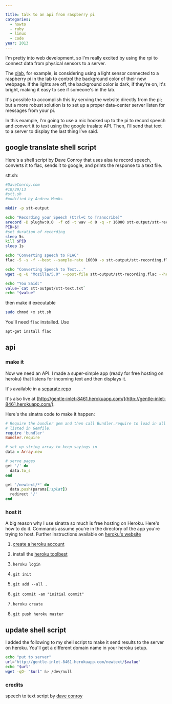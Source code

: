 ```yaml
---

title: talk to an api from raspberry pi
categories:
  - howto
  - ruby
  - linux
  - code
year: 2013
---
```

I'm pretty into web development, so I'm really excited by using the rpi to connect data from physical sensors to a server.

The [olab](http://olab.io), for example, is considering using a light sensor connected to a raspberry pi in the lab to control the background color of their new webpage. If the lights are off, the background color is dark, if they're on, it's bright, making it easy to see if someone's in the lab.

It's possible to accomplish this by serving the website directly from the pi; but a more robust solution is to set up a proper data-center server listen for messages from your pi.

In this example, I'm going to use a mic hooked up to the pi to record speech and convert it to text using the google traslate API. Then, I'll send that text to a server to display the last thing I've said.

<!--more-->

## google translate shell script

Here's a shell script by Dave Conroy that uses alsa te record speech, converts it to flac, sends it to google, and prints the response to a text file.

stt.sh:

```bash
#DaveConroy.com
#10/29/13
#stt.sh
#modified by Andrew Monks

mkdir -p stt-output

echo "Recording your Speech (Ctrl+C to Transcribe)"
arecord -D plughw:0,0  -f cd -t wav -d 0 -q -r 16000 stt-output/stt-recording.wav &
PID=$!
#set duration of recording
sleep 5s
kill $PID
sleep 1s

echo "Converting speech to FLAC"
flac -5 -s -f --best --sample-rate 16000 -o stt-output/stt-recording.flac stt-output/stt-recording.wav

echo "Converting Speech to Text..."
wget -q -U "Mozilla/5.0" --post-file stt-output/stt-recording.flac --header "Content-Type: audio/x-flac; rate=16000" -O - "http://www.google.com/speech-api/v1/recognize?lang=en-us&client=chromium" | cut -d\" -f12 > stt-output/stt-text.txt

echo "You Said:"
value=`cat stt-output/stt-text.txt`
echo "$value"
```

then make it executable

```bash
sudo chmod +x stt.sh
```

You'll need `flac` installed. Use

```bash
apt-get install flac
```

## api

### make it

Now we need an API. I made a super-simple app (ready for free hosting on heroku) that listens for incoming text and then displays it.

It's available in a [separate repo](https://github.com/amonks/rpi-heroku-api-demo)

It's also live at [http://gentle-inlet-8461.herokuapp.com/](http://gentle-inlet-8461.herokuapp.com/).

Here's the sinatra code to make it happen:

```ruby
# Require the bundler gem and then call Bundler.require to load in all gems
# listed in Gemfile.
require 'bundler'
Bundler.require

# set up string array to keep sayings in
data = Array.new

# serve pages
get '/' do
  data.to_s
end

get '/newtext/*' do
  data.push(params[:splat])
  redirect '/'
end
```

### host it

A big reason why I use sinatra so much is free hosting on Heroku. Here's how to do it. Commands assume you're in the directory of the app you're trying to host. Further instructions available on [heroku's website](https://devcenter.heroku.com/articles/getting-started-with-ruby#local-workstation-setup)

1. [create a heroku account](https://id.heroku.com/signup)

2. install the [heroku toolbest](https://toolbelt.heroku.com/)

3. `heroku login`

4. `git init`

5. `git add --all .`

6. `git commit -am "initial commit"`

7. `heroku create`

8. `git push heroku master`

## update shell script

I added the following to my shell script to make it send results to the server on heroku. You'll get a different domain name in your heroku setup.

```bash
echo "put to server"
url="http://gentle-inlet-8461.herokuapp.com/newtext/$value"
echo "$url"
wget -qO- "$url" &> /dev/null
```


### credits

speech to text script by [dave conroy](http://www.daveconroy.com/turn-raspberry-pi-translator-speech-recognition-playback-60-languages/)
